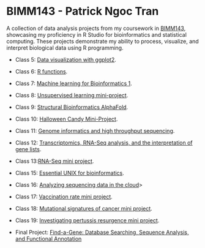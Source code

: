 # BIMM143 - Patrick Ngoc Tran

A collection of data analysis projects from my coursework in [BIMM143](https://bioboot.github.io/bimm143_W23/), showcasing my proficiency in R Studio for bioinformatics and statistical computing. These projects demonstrate my ability to process, visualize, and interpret biological data using R programming.


- Class 5: [Data visualization with ggplot2](class05/class05.html).

- Class 6: [R functions](https://github.com/patntran/bimm143_github/blob/main/class06/class06/class06.pdf).

- Class 7: [Machine learning for Bioinformatics 1](https://github.com/patntran/bimm143_github/blob/main/class07/class07.pdf).

- Class 8: [Unsupervised learning mini-project](class08/class08.html).

- Class 9: [Structural Bioinformatics AlphaFold](class09/class09.html).

- Class 10: [Halloween Candy Mini-Project](class10/class10.html).

- Class 11: [Genome informatics and high throughput sequencing](https://github.com/patntran/bimm143_github/blob/main/class11/class11.pdf).

- Class 12: [Transcriptomics, RNA-Seq analysis, and the interpretation of gene lists](class12/class12.html).

- Class 13:[RNA-Seq mini project](https://github.com/patntran/bimm143_github/blob/main/class13/class13.pdf).

- Class 15: [Essential UNIX for bioinformatics](https://github.com/patntran/bimm143_github/blob/main/class15/HW8_unix_questions.pdf).

- Class 16: [Analyzing sequencing data in the cloud](https://github.com/patntran/bimm143_github/blob/main/class16/class16.pdf)>

- Class 17: [Vaccination rate mini project](https://github.com/patntran/bimm143_github/blob/main/class17/class17.md).

- Class 18: [Mutational signatures of cancer mini project](https://github.com/patntran/bimm143_github/blob/main/class18/class18.md).

- Class 19: [Investigating pertussis resurgence mini project](https://github.com/patntran/bimm143_github/blob/main/class19/class19.md).

- Final Project: [Find-a-Gene: Database Searching, Sequence Analysis, and Functional Annotation](https://github.com/patntran/bimm143_github/blob/main/Find-A-Gene/Find_A_Gene_Project_FINAL.pdf)




